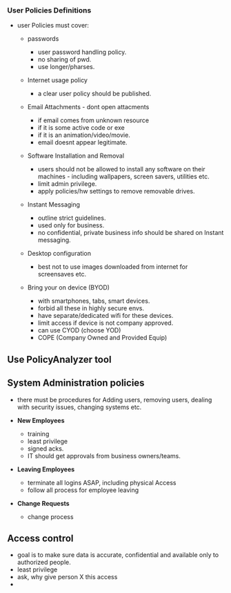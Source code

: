 ### User Policies Definitions
- user Policies must cover:
  - passwords
    - user password handling policy.
    - no sharing of pwd.
    - use longer/pharses.

  - Internet usage policy
    - a clear user policy should be published.

  - Email Attachments - dont open attacments
    - if email comes from unknown resource
    - if it is some active code or exe
    - if it is an animation/video/movie.
    - email doesnt appear legitimate.

  - Software Installation and Removal
    - users should not be allowed to install any software on their machines - including wallpapers, screen savers, utilities etc.
    - limit admin privilege.
    - apply policies/hw settings to remove removable drives.

  - Instant Messaging
    - outline strict guidelines.
    - used only for business.
    - no confidential, private business info should be shared on Instant messaging.

  - Desktop configuration
    - best not to use images downloaded from internet for screensaves etc.

  - Bring your on device (BYOD)
    - with smartphones, tabs, smart devices.
    - forbid all these in highly secure envs.
    - have separate/dedicated wifi for these devices.
    - limit access if device is not company approved.
    - can use CYOD (choose YOD)
    - COPE (Company Owned and Provided Equip)

## Use PolicyAnalyzer tool

## System Administration policies
- there must be procedures for Adding users, removing users, dealing with security issues, changing systems etc.
- **New Employees**
  - training
  - least privilege
  - signed acks.
  - IT should get approvals from business  owners/teams.

- **Leaving Employees**
  - terminate all logins ASAP, including physical Access
  - follow all process for employee leaving

- **Change Requests**
  - change process

## Access control
- goal is to make sure data is accurate, confidential and available only to authorized people.
- least privilege
- ask, why give person X this access
- 
